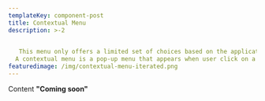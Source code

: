 ```yaml
---
templateKey: component-post
title: Contextual Menu
description: >-2
  

   This menu only offers a limited set of choices based on the application's current state. 
  A contextual menu is a pop-up menu that appears when user click on a certain area of the screen, It is "contextual" because the menu options are relevant to what you click on.
featuredimage: /img/contextual-menu-iterated.png
---
```

C﻿ontent **"Coming soon"**